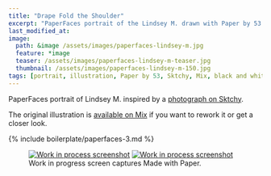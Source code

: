 ```yaml
---
title: "Drape Fold the Shoulder"
excerpt: "PaperFaces portrait of the Lindsey M. drawn with Paper by 53 on an iPad."
last_modified_at: 
image: 
  path: &image /assets/images/paperfaces-lindsey-m.jpg 
  feature: *image
  teaser: /assets/images/paperfaces-lindsey-m-teaser.jpg
  thumbnail: /assets/images/paperfaces-lindsey-m-150.jpg
tags: [portrait, illustration, Paper by 53, Sktchy, Mix, black and white]
---
```


PaperFaces portrait of Lindsey M. inspired by a [photograph on Sktchy](http://sktchy.com/Tnu9X).

The original illustration is [available on Mix](https://mix.fiftythree.com/11098-Michael-Rose/1726955) if you want to rework it or get a closer look.

{% include boilerplate/paperfaces-3.md %}

<figure class="half">
  <a href="/assets/images/paperfaces-lindsey-m-process-1-lg.jpg"><img src="/assets/images/paperfaces-lindsey-m-process-1-600.jpg" alt="Work in process screenshot"></a>
  <a href="/assets/images/paperfaces-lindsey-m-process-2-lg.jpg"><img src="/assets/images/paperfaces-lindsey-m-process-2-600.jpg" alt="Work in process screenshot"></a>
  <figcaption>Work in progress screen captures Made with Paper.</figcaption>
</figure>
